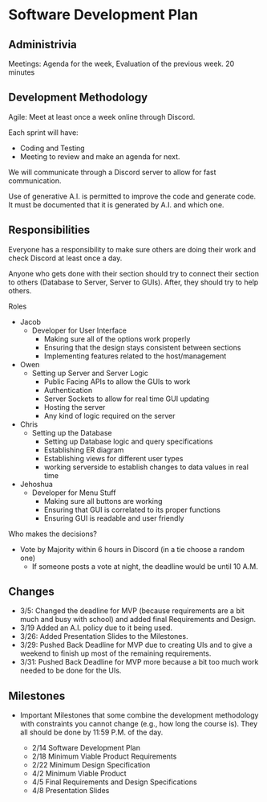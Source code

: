 # Software Development Plan

## Administrivia

Meetings: Agenda for the week, Evaluation of the previous week. 20 minutes

## Development Methodology

Agile: Meet at least once a week online through Discord.

Each sprint will have:

- Coding and Testing
- Meeting to review and make an agenda for next.

We will communicate through a Discord server to allow for fast communication.

Use of generative A.I. is permitted to improve the code and generate code. It must be documented that it is generated by A.I. and which one.

## Responsibilities

Everyone has a responsibility to make sure others are doing their work and check Discord at least once a day.

Anyone who gets done with their section should try to connect their section to others (Database to Server, Server to GUIs). After, they should try to help others.

Roles

- Jacob
  - Developer for User Interface
    - Making sure all of the options work properly
    - Ensuring that the design stays consistent between sections
    - Implementing features related to the host/management
- Owen
  - Setting up Server and Server Logic
    - Public Facing APIs to allow the GUIs to work
    - Authentication
    - Server Sockets to allow for real time GUI updating
    - Hosting the server
    - Any kind of logic required on the server
- Chris
  - Setting up the Database
    - Setting up Database logic and query specifications
    - Establishing ER diagram
    - Establishing views for different user types
    - working serverside to establish changes to data values in real time
- Jehoshua
  - Developer for Menu Stuff
    - Making sure all buttons are working
    - Ensuring that GUI is correlated to its proper functions
    - Ensuring GUI is readable and user friendly

Who makes the decisions?

- Vote by Majority within 6 hours in Discord (in a tie choose a random one)
  - If someone posts a vote at night, the deadline would be until 10 A.M.

## Changes

- 3/5: Changed the deadline for MVP (because requirements are a bit much and busy with school) and added final Requirements and Design.
- 3/19 Added an A.I. policy due to it being used.
- 3/26: Added Presentation Slides to the Milestones.
- 3/29: Pushed Back Deadline for MVP due to creating UIs and to give a weekend to finish up most of the remaining requirements.
- 3/31: Pushed Back Deadline for MVP more because a bit too much work needed to be done for the UIs.

## Milestones

- Important Milestones that some combine the development methodology with constraints you cannot change (e.g., how long the course is). They all should be done by 11:59 P.M. of the day.

  - 2/14 Software Development Plan
  - 2/18 Minimum Viable Product Requirements
  - 2/22 Minimum Design Specification
  - 4/2 Minimum Viable Product
  - 4/5 Final Requirements and Design Specifications
  - 4/8 Presentation Slides
